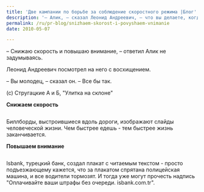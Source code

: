```yaml
---
title: 'Две кампании по борьбе за соблюдение скоростного режима |Блог'
description: '– Алик, – сказал Леонид Андреевич, – что вы делаете, когда по незнакомой дороге вы подъезжаете к незнакомому лесу? – Снижаю скорость и повышаю внимание, – ответил Алик не задумываясь. Леонид Андреевич посмотрел на него с восхищением. – Вы молодец, – сказал он. – Все бы так. (c) Стругацкие А и Б, &quot;Улитка на склоне&quot;'
permalink: /ru/pr-blog/snizhaem-skorost-i-povyshaem-vnimanie
date: 2010-05-07

---
```


– Снижаю скорость и повышаю внимание, – ответил Алик не задумываясь.

Леонид Андреевич посмотрел на него с восхищением.

– Вы молодец, – сказал он. – Все бы так.

(c) Стругацкие А и Б, "Улитка на склоне"

<strong>Снижаем скорость</strong>

<img src="https://www.thecoolhunter.net/images/stories/2007pics/slowdown.jpg" alt="">

Биллборды, выстроившиеся вдоль дороги, изображают слайды человеческой жизни. Чем быстрее едешь - тем быстрее жизнь заканчивается.

<strong>Повышаем внимание</strong>

<img src="https://www.thecoolhunter.net/images/stories/_2007/bankad.jpg" alt="">

Isbank, турецкий банк, создал плакат с читаемым текстом - просто подъезжающему кажется, что за плакатом спрятана полицейская машина, и все водители тормозят. И тогда уже могут прочесть надпись "Оплачивайте ваши штрафы без очереди.  isbank.com.tr".

